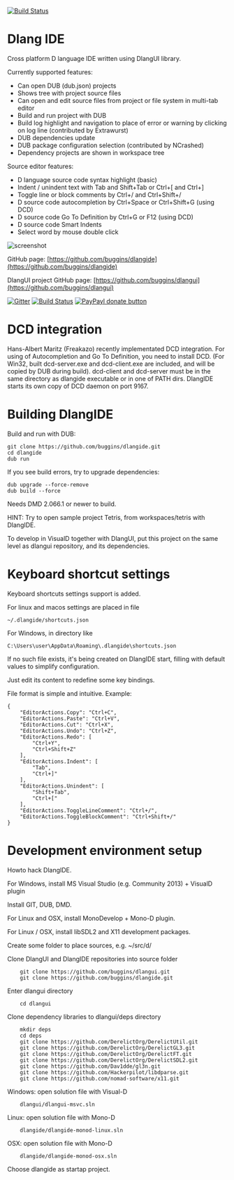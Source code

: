 [![Build Status](https://travis-ci.org/buggins/dlangide.svg?branch=master)](https://travis-ci.org/buggins/dlangide)

Dlang IDE
=========

Cross platform D language IDE written using DlangUI library.

Currently supported features:

* Can open DUB (dub.json) projects
* Shows tree with project source files
* Can open and edit source files from project or file system in multi-tab editor
* Build and run project with DUB
* Build log highlight and navigation to place of error or warning by clicking on log line (contributed by Extrawurst)
* DUB dependencies update
* DUB package configuration selection (contributed by NCrashed)
* Dependency projects are shown in workspace tree

Source editor features:

* D language source code syntax highlight (basic)
* Indent / unindent text with Tab and Shift+Tab or Ctrl+\[ and Ctrl+\]
* Toggle line or block comments by Ctrl+/ and Ctrl+Shift+/
* D source code autocompletion by Ctrl+Space or Ctrl+Shift+G (using DCD)
* D source code Go To Definition by Ctrl+G or F12 (using DCD)
* D source code Smart Indents
* Select word by mouse double click


![screenshot](http://buggins.github.io/dlangui/screenshots/screenshot-dlangide.png "screenshot")

GitHub page: [https://github.com/buggins/dlangide](https://github.com/buggins/dlangide)

DlangUI project GitHub page: [https://github.com/buggins/dlangui](https://github.com/buggins/dlangui)

[![Gitter](https://badges.gitter.im/Join%20Chat.svg)](https://gitter.im/buggins/dlangide?utm_source=badge&utm_medium=badge&utm_campaign=pr-badge&utm_content=badge)  [![Build Status](https://travis-ci.org/buggins/dlangide.svg?branch=master)](https://travis-ci.org/buggins/dlangide) [![PayPayl donate button](https://img.shields.io/badge/paypal-donate-yellow.svg)](https://www.paypal.com/cgi-bin/webscr?cmd=_s-xclick&hosted_button_id=H2ADZV8S6TDHQ "Donate once-off to this project using Paypal")


DCD integration
===============

Hans-Albert Maritz (Freakazo) recently implementated DCD integration.
For using of Autocompletion and Go To Definition, you need to install DCD.
(For Win32, built dcd-server.exe and dcd-client.exe are included, and will be copied by DUB during build).
dcd-client and dcd-server must be in the same directory as dlangide executable or in one of PATH dirs.
DlangIDE starts its own copy of DCD daemon on port 9167.


Building DlangIDE
=================

Build and run with DUB:

	git clone https://github.com/buggins/dlangide.git
	cd dlangide
	dub run

If you see build errors, try to upgrade dependencies:

	dub upgrade --force-remove
	dub build --force

	
Needs DMD 2.066.1 or newer to build.


HINT: Try to open sample project Tetris, from workspaces/tetris with DlangIDE.

To develop in VisualD together with DlangUI, put this project on the same level as dlangui repository, and its dependencies.


Keyboard shortcut settings
===========================

Keyboard shortcuts settings support is added.

For linux and macos settings are placed in file

	~/.dlangide/shortcuts.json

For Windows, in directory like

	C:\Users\user\AppData\Roaming\.dlangide\shortcuts.json

If no such file exists, it's being created on DlangIDE start, 
filling with default values to simplify configuration.

Just edit its content to redefine some key bindings.

File format is simple and intuitive. Example:

	{
	    "EditorActions.Copy": "Ctrl+C",
	    "EditorActions.Paste": "Ctrl+V",
	    "EditorActions.Cut": "Ctrl+X",
	    "EditorActions.Undo": "Ctrl+Z",
	    "EditorActions.Redo": [
	        "Ctrl+Y",
	        "Ctrl+Shift+Z"
	    ],
	    "EditorActions.Indent": [
	        "Tab",
	        "Ctrl+]"
	    ],
	    "EditorActions.Unindent": [
	        "Shift+Tab",
	        "Ctrl+["
	    ],
	    "EditorActions.ToggleLineComment": "Ctrl+/",
	    "EditorActions.ToggleBlockComment": "Ctrl+Shift+/"
	}


Development environment setup
=============================

Howto hack DlangIDE.

For Windows, install MS Visual Studio (e.g. Community 2013) + VisualD plugin

Install GIT, DUB, DMD.


For Linux and OSX, install MonoDevelop + Mono-D plugin.

For Linux / OSX, install libSDL2 and X11 development packages.


Create some folder to place sources, e.g. ~/src/d/

Clone DlangUI and DlangIDE repositories into source folder

        git clone https://github.com/buggins/dlangui.git
        git clone https://github.com/buggins/dlangide.git

Enter dlangui directory

        cd dlangui

Clone dependency libraries to dlangui/deps directory

        mkdir deps
        cd deps
        git clone https://github.com/DerelictOrg/DerelictUtil.git
        git clone https://github.com/DerelictOrg/DerelictGL3.git
        git clone https://github.com/DerelictOrg/DerelictFT.git
        git clone https://github.com/DerelictOrg/DerelictSDL2.git
        git clone https://github.com/Dav1dde/gl3n.git
        git clone https://github.com/Hackerpilot/libdparse.git
        git clone https://github.com/nomad-software/x11.git

Windows: open solution file with Visual-D

        dlangui/dlangui-msvc.sln

Linux: open solution file with Mono-D

        dlangide/dlangide-monod-linux.sln

OSX: open solution file with Mono-D

        dlangide/dlangide-monod-osx.sln

Choose dlangide as startap project.

